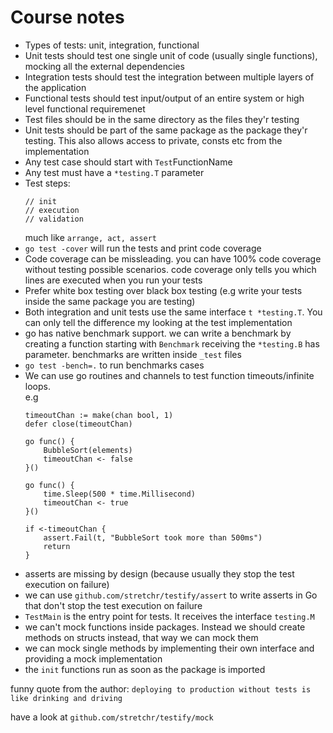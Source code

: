 # Course notes

- Types of tests: unit, integration, functional
- Unit tests should test one single unit of code (usually single functions), mocking all the external dependencies
- Integration tests should test the integration between multiple layers of the application
- Functional tests should test input/output of an entire system or high level functional requiremenet
- Test files should be in the same directory as the files they'r testing
- Unit tests should be part of the same package as the package they'r testing. This also allows access to private, consts etc from the implementation
- Any test case should start with `Test`FunctionName
- Any test must have a `*testing.T` parameter
- Test steps:
    ```golang
    // init
    // execution
    // validation
    ```
    much like `arrange, act, assert`
- `go test -cover` will run the tests and print code coverage
- Code coverage can be missleading. you can have 100% code coverage without testing possible scenarios. code coverage only tells you which lines are executed when you run your tests 
- Prefer white box testing over black box testing (e.g write your tests inside the same package you are testing)
- Both integration and unit tests use the same interface `t *testing.T`. You can only tell the difference my looking at the test implementation
- go has native benchmark support. we can write a benchmark by creating a function starting with `Benchmark` receiving the `*testing.B` has parameter. benchmarks are written inside `_test` files
- `go test -bench=.` to run benchmarks cases
- We can use go routines and channels to test function timeouts/infinite loops.  
    e.g
    ```golang
    timeoutChan := make(chan bool, 1)
	defer close(timeoutChan)

	go func() {
		BubbleSort(elements)
		timeoutChan <- false
	}()

	go func() {
		time.Sleep(500 * time.Millisecond)
		timeoutChan <- true
	}()

	if <-timeoutChan {
		assert.Fail(t, "BubbleSort took more than 500ms")
		return
	}
    ```
- asserts are missing by design (because usually they stop the test execution on failure)
- we can use `github.com/stretchr/testify/assert` to write asserts in Go that don't stop the test execution on failure
- `TestMain` is the entry point for tests. It receives the interface `testing.M`
- we can't mock functions inside packages. Instead we should create methods on structs instead, that way we can mock them
- we can mock single methods by implementing their own interface and providing a mock implementation
- the `init` functions run as soon as the package is imported


funny quote from the author:
`deploying to production without tests is like drinking and driving`

have a look at `github.com/stretchr/testify/mock`